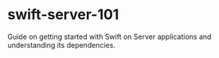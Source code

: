 # swift-server-101
Guide on getting started with Swift on Server applications and understanding its dependencies.
